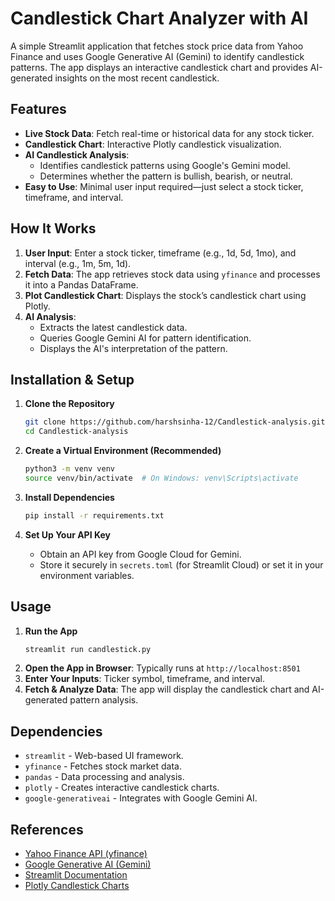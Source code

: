 # Candlestick Chart Analyzer with AI

A simple Streamlit application that fetches stock price data from Yahoo Finance and uses Google Generative AI (Gemini) to identify candlestick patterns. The app displays an interactive candlestick chart and provides AI-generated insights on the most recent candlestick.

## Features
- **Live Stock Data**: Fetch real-time or historical data for any stock ticker.
- **Candlestick Chart**: Interactive Plotly candlestick visualization.
- **AI Candlestick Analysis**:
  - Identifies candlestick patterns using Google's Gemini model.
  - Determines whether the pattern is bullish, bearish, or neutral.
- **Easy to Use**: Minimal user input required—just select a stock ticker, timeframe, and interval.

## How It Works
1. **User Input**: Enter a stock ticker, timeframe (e.g., 1d, 5d, 1mo), and interval (e.g., 1m, 5m, 1d).
2. **Fetch Data**: The app retrieves stock data using `yfinance` and processes it into a Pandas DataFrame.
3. **Plot Candlestick Chart**: Displays the stock’s candlestick chart using Plotly.
4. **AI Analysis**:
   - Extracts the latest candlestick data.
   - Queries Google Gemini AI for pattern identification.
   - Displays the AI's interpretation of the pattern.

## Installation & Setup
1. **Clone the Repository**
   ```sh
   git clone https://github.com/harshsinha-12/Candlestick-analysis.git
   cd Candlestick-analysis
   ```

2. **Create a Virtual Environment (Recommended)**
   ```sh
   python3 -m venv venv
   source venv/bin/activate  # On Windows: venv\Scripts\activate
   ```

3. **Install Dependencies**
   ```sh
   pip install -r requirements.txt
   ```

4. **Set Up Your API Key**
   - Obtain an API key from Google Cloud for Gemini.
   - Store it securely in `secrets.toml` (for Streamlit Cloud) or set it in your environment variables.

## Usage
1. **Run the App**
   ```sh
   streamlit run candlestick.py
   ```
2. **Open the App in Browser**: Typically runs at `http://localhost:8501`
3. **Enter Your Inputs**: Ticker symbol, timeframe, and interval.
4. **Fetch & Analyze Data**: The app will display the candlestick chart and AI-generated pattern analysis.

## Dependencies
- `streamlit` - Web-based UI framework.
- `yfinance` - Fetches stock market data.
- `pandas` - Data processing and analysis.
- `plotly` - Creates interactive candlestick charts.
- `google-generativeai` - Integrates with Google Gemini AI.

## References
- [Yahoo Finance API (yfinance)](https://github.com/ranaroussi/yfinance)
- [Google Generative AI (Gemini)](https://ai.google.dev/)
- [Streamlit Documentation](https://docs.streamlit.io/)
- [Plotly Candlestick Charts](https://plotly.com/python/candlestick-charts/)

